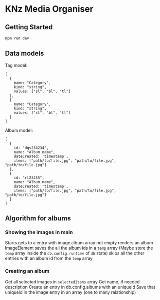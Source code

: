 # KNz Media Organiser

## Getting Started
```bash
npm run dev
```
## Data models
Tag model:
```
[
  {
    name: "Category",
    kind: "string",
    values: ["sl", "bl", "tl"]
  },
  {
    name: "Category",
    kind: "string",
    values: ["sl", "bl", "tl"]
  }
]
```
Album model:
```
[
  {
    id: "dqv234234",
    name: "Album name",
    dateCreated: 'timestamp',
    items: ["path/to/file.jpg", "path/to/file.jpg", "path/to/file.jpg"]
  },
  {
    id: "rt23455",
    name: "Album name",
    dateCreated: 'timestamp',
    items: ["path/to/file.jpg", "path/to/file.jpg", "path/to/file.jpg"]
  }
]
```
## Algorithm for albums
### Showing the images in main
Starts
gets to a entry with image.album array not empty
renders an album ImageElement 
saves the all the album ids in a `temp` array
(Maybe store the `temp` array inside the `db.config.runtime` of `db` state)
skips all the other entries with an album id from the `temp` array
### Creating an album
Get all selected images in `selectedItems` array
Get name, if needed description
Create an entry in db.config.albums with an uniqueId
Save that uniqueId in the image entry in an array (one to many relationship)
